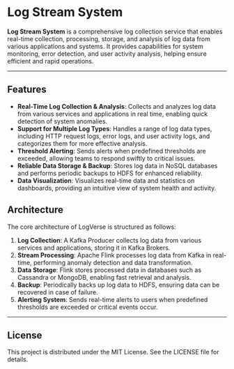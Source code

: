 # Log Stream System

**Log Stream System** is a comprehensive log collection service that enables real-time collection, processing, storage, and analysis of log data from various applications and systems. It provides capabilities for system monitoring, error detection, and user activity analysis, helping ensure efficient and rapid operations.

---

## Features

- **Real-Time Log Collection & Analysis**: Collects and analyzes log data from various services and applications in real time, enabling quick detection of system anomalies.
- **Support for Multiple Log Types**: Handles a range of log data types, including HTTP request logs, error logs, and user activity logs, and categorizes them for more effective analysis.
- **Threshold Alerting**: Sends alerts when predefined thresholds are exceeded, allowing teams to respond swiftly to critical issues.
- **Reliable Data Storage & Backup**: Stores log data in NoSQL databases and performs periodic backups to HDFS for enhanced reliability.
- **Data Visualization**: Visualizes real-time data and statistics on dashboards, providing an intuitive view of system health and activity.

## Architecture

The core architecture of LogVerse is structured as follows:

1. **Log Collection**: A Kafka Producer collects log data from various services and applications, storing it in Kafka Brokers.
2. **Stream Processing**: Apache Flink processes log data from Kafka in real-time, performing anomaly detection and data transformation.
3. **Data Storage**: Flink stores processed data in databases such as Cassandra or MongoDB, enabling fast retrieval and analysis.
4. **Backup**: Periodically backs up log data to HDFS, ensuring data can be recovered in case of failure.
5. **Alerting System**: Sends real-time alerts to users when predefined thresholds are exceeded or critical events occur.

---

## License
This project is distributed under the MIT License.
See the LICENSE file for details.
